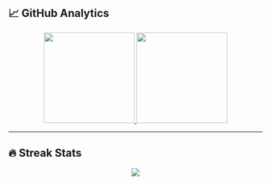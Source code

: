 ## 📈 GitHub Analytics

<div align="center">
  <a href="https://github.com/harshkushwaha7x">
    <img height="180em" src="https://github-readme-stats.vercel.app/api?username=harshkushwaha7x&show_icons=true&theme=dark&include_all_commits=true&count_private=true&hide_border=true&bg_color=0D1117&title_color=4F8CC9&icon_color=4F8CC9&text_color=FFFFFF"/>
    <img height="180em" src="https://github-readme-stats.vercel.app/api/top-langs/?username=harshkushwaha7x&layout=compact&theme=dark&hide_border=true&langs_count=8&bg_color=0D1117&title_color=4F8CC9&text_color=FFFFFF"/>
  </a>
</div>

---

## 🔥 Streak Stats

<div align="center">
  <img src="https://github-readme-streak-stats.herokuapp.com/?user=harshkushwaha7x&theme=dark&hide_border=true&background=0D1117&dates=4F8CC9&ring=4F8CC9&fire=4F8CC9&currStreakLabel=4F8CC9&date_format=M%20j%5B%2C%20Y%5D" />
</div>
